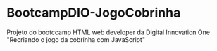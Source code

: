 # BootcampDIO-JogoCobrinha
Projeto do bootccamp HTML web developer da Digital Innovation One "Recriando o jogo da cobrinha com JavaScript"
